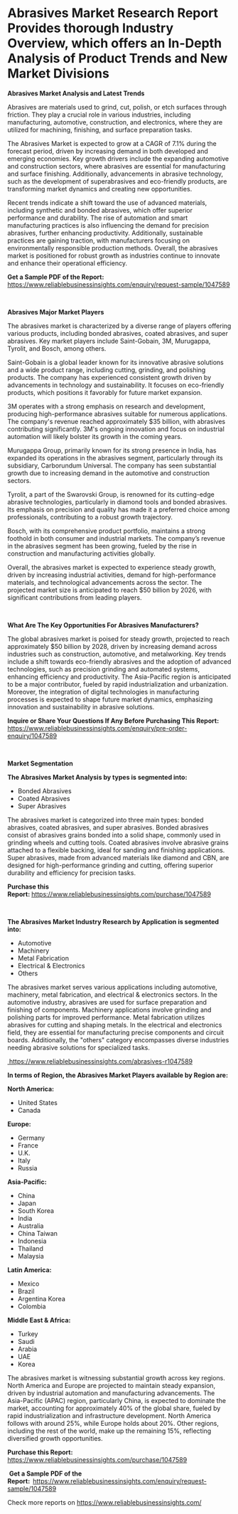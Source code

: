 <p><h1>Abrasives Market Research Report Provides thorough Industry Overview, which offers an In-Depth Analysis of Product Trends and New Market Divisions</h1></p><p><strong>Abrasives Market Analysis and Latest Trends</strong></p>
<p><p>Abrasives are materials used to grind, cut, polish, or etch surfaces through friction. They play a crucial role in various industries, including manufacturing, automotive, construction, and electronics, where they are utilized for machining, finishing, and surface preparation tasks. </p><p>The Abrasives Market is expected to grow at a CAGR of 7.1% during the forecast period, driven by increasing demand in both developed and emerging economies. Key growth drivers include the expanding automotive and construction sectors, where abrasives are essential for manufacturing and surface finishing. Additionally, advancements in abrasive technology, such as the development of superabrasives and eco-friendly products, are transforming market dynamics and creating new opportunities. </p><p>Recent trends indicate a shift toward the use of advanced materials, including synthetic and bonded abrasives, which offer superior performance and durability. The rise of automation and smart manufacturing practices is also influencing the demand for precision abrasives, further enhancing productivity. Additionally, sustainable practices are gaining traction, with manufacturers focusing on environmentally responsible production methods. Overall, the abrasives market is positioned for robust growth as industries continue to innovate and enhance their operational efficiency.</p></p>
<p><strong>Get a Sample PDF of the Report:&nbsp;</strong> <a href="https://www.reliablebusinessinsights.com/enquiry/request-sample/1047589?utm_campaign=2248&utm_medium=2&utm_source=Github&utm_content=ia&utm_term=30012025&utm_id=abrasives">https://www.reliablebusinessinsights.com/enquiry/request-sample/1047589</a></p>
<p>&nbsp;</p>
<p><strong>Abrasives Major Market Players</strong></p>
<p><p>The abrasives market is characterized by a diverse range of players offering various products, including bonded abrasives, coated abrasives, and super abrasives. Key market players include Saint-Gobain, 3M, Murugappa, Tyrolit, and Bosch, among others.</p><p>Saint-Gobain is a global leader known for its innovative abrasive solutions and a wide product range, including cutting, grinding, and polishing products. The company has experienced consistent growth driven by advancements in technology and sustainability. It focuses on eco-friendly products, which positions it favorably for future market expansion.</p><p>3M operates with a strong emphasis on research and development, producing high-performance abrasives suitable for numerous applications. The company's revenue reached approximately $35 billion, with abrasives contributing significantly. 3M's ongoing innovation and focus on industrial automation will likely bolster its growth in the coming years.</p><p>Murugappa Group, primarily known for its strong presence in India, has expanded its operations in the abrasives segment, particularly through its subsidiary, Carborundum Universal. The company has seen substantial growth due to increasing demand in the automotive and construction sectors.</p><p>Tyrolit, a part of the Swarovski Group, is renowned for its cutting-edge abrasive technologies, particularly in diamond tools and bonded abrasives. Its emphasis on precision and quality has made it a preferred choice among professionals, contributing to a robust growth trajectory.</p><p>Bosch, with its comprehensive product portfolio, maintains a strong foothold in both consumer and industrial markets. The company’s revenue in the abrasives segment has been growing, fueled by the rise in construction and manufacturing activities globally.</p><p>Overall, the abrasives market is expected to experience steady growth, driven by increasing industrial activities, demand for high-performance materials, and technological advancements across the sector. The projected market size is anticipated to reach $50 billion by 2026, with significant contributions from leading players.</p></p>
<p>&nbsp;</p>
<p><strong>What Are The Key Opportunities For Abrasives Manufacturers?</strong></p>
<p><p>The global abrasives market is poised for steady growth, projected to reach approximately $50 billion by 2028, driven by increasing demand across industries such as construction, automotive, and metalworking. Key trends include a shift towards eco-friendly abrasives and the adoption of advanced technologies, such as precision grinding and automated systems, enhancing efficiency and productivity. The Asia-Pacific region is anticipated to be a major contributor, fueled by rapid industrialization and urbanization. Moreover, the integration of digital technologies in manufacturing processes is expected to shape future market dynamics, emphasizing innovation and sustainability in abrasive solutions.</p></p>
<p><strong>Inquire or Share Your Questions If Any Before Purchasing This Report:</strong> <a href="https://www.reliablebusinessinsights.com/enquiry/pre-order-enquiry/1047589?utm_campaign=2248&utm_medium=2&utm_source=Github&utm_content=ia&utm_term=30012025&utm_id=abrasives">https://www.reliablebusinessinsights.com/enquiry/pre-order-enquiry/1047589</a></p>
<p>&nbsp;</p>
<p><strong>Market Segmentation</strong></p>
<p><strong>The Abrasives Market Analysis by types is segmented into:</strong></p>
<p><ul><li>Bonded Abrasives</li><li>Coated Abrasives</li><li>Super Abrasives</li></ul></p>
<p><p>The abrasives market is categorized into three main types: bonded abrasives, coated abrasives, and super abrasives. Bonded abrasives consist of abrasives grains bonded into a solid shape, commonly used in grinding wheels and cutting tools. Coated abrasives involve abrasive grains attached to a flexible backing, ideal for sanding and finishing applications. Super abrasives, made from advanced materials like diamond and CBN, are designed for high-performance grinding and cutting, offering superior durability and efficiency for precision tasks.</p></p>
<p><strong>Purchase this Report:&nbsp;</strong><a href="https://www.reliablebusinessinsights.com/purchase/1047589?utm_campaign=2248&utm_medium=2&utm_source=Github&utm_content=ia&utm_term=30012025&utm_id=abrasives">https://www.reliablebusinessinsights.com/purchase/1047589</a></p>
<p>&nbsp;</p>
<p><strong>The Abrasives Market Industry Research by Application is segmented into:</strong></p>
<p><ul><li>Automotive</li><li>Machinery</li><li>Metal Fabrication</li><li>Electrical & Electronics</li><li>Others</li></ul></p>
<p><p>The abrasives market serves various applications including automotive, machinery, metal fabrication, and electrical & electronics sectors. In the automotive industry, abrasives are used for surface preparation and finishing of components. Machinery applications involve grinding and polishing parts for improved performance. Metal fabrication utilizes abrasives for cutting and shaping metals. In the electrical and electronics field, they are essential for manufacturing precise components and circuit boards. Additionally, the "others" category encompasses diverse industries needing abrasive solutions for specialized tasks.</p></p>
<p><a href="https://www.reliablebusinessinsights.com/abrasives-r1047589?utm_campaign=2248&utm_medium=2&utm_source=Github&utm_content=ia&utm_term=30012025&utm_id=abrasives">&nbsp;https://www.reliablebusinessinsights.com/abrasives-r1047589</a></p>
<p><strong>In terms of Region, the Abrasives Market Players available by Region are:</strong></p>
<p>
    <p> <strong> North America: </strong>
        <ul>
            <li>United States</li>
            <li>Canada</li>
        </ul>
        </p> 
    <p> <strong> Europe: </strong>
        <ul>
            <li>Germany</li>
            <li>France</li>
            <li>U.K.</li>
            <li>Italy</li>
            <li>Russia</li>
        </ul>
        </p> 
    <p> <strong> Asia-Pacific: </strong>
        <ul>
            <li>China</li>
            <li>Japan</li>
            <li>South Korea</li>
            <li>India</li>
            <li>Australia</li>
            <li>China Taiwan</li>
            <li>Indonesia</li>
            <li>Thailand</li>
            <li>Malaysia</li>
        </ul>
        </p> 
    <p> <strong> Latin America: </strong>
        <ul>
            <li>Mexico</li>
            <li>Brazil</li>
            <li>Argentina Korea</li>
            <li>Colombia</li>
        </ul>
        </p> 
    <p> <strong> Middle East & Africa: </strong>
        <ul>
            <li>Turkey</li>
            <li>Saudi</li>
            <li>Arabia</li>
            <li>UAE</li>
            <li>Korea</li>
        </ul>
    </p>
    </p>
<p><p>The abrasives market is witnessing substantial growth across key regions. North America and Europe are projected to maintain steady expansion, driven by industrial automation and manufacturing advancements. The Asia-Pacific (APAC) region, particularly China, is expected to dominate the market, accounting for approximately 40% of the global share, fueled by rapid industrialization and infrastructure development. North America follows with around 25%, while Europe holds about 20%. Other regions, including the rest of the world, make up the remaining 15%, reflecting diversified growth opportunities.</p></p>
<p><strong>Purchase this Report: </strong><a href="https://www.reliablebusinessinsights.com/purchase/1047589?utm_campaign=2248&utm_medium=2&utm_source=Github&utm_content=ia&utm_term=30012025&utm_id=abrasives">https://www.reliablebusinessinsights.com/purchase/1047589</a></p>
<p>&nbsp;<strong>Get a Sample PDF of the Report:&nbsp;&nbsp;</strong><a href="https://www.reliablebusinessinsights.com/enquiry/request-sample/1047589?utm_campaign=2248&utm_medium=2&utm_source=Github&utm_content=ia&utm_term=30012025&utm_id=abrasives">https://www.reliablebusinessinsights.com/enquiry/request-sample/1047589</a></p>
<p><strong></strong></p>
<p>Check more reports on <a href="https://www.reliablebusinessinsights.com/?utm_campaign=2248&utm_medium=2&utm_source=Github&utm_content=ia&utm_term=30012025&utm_id=abrasives">https://www.reliablebusinessinsights.com/</a></p>